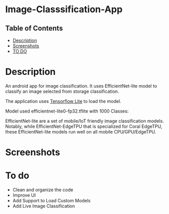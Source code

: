 # Image-Classsification-App


Table of Contents
-----------------
  
  * [Description](#description)
  * [Screenshots](#screenshots)
  * [TO DO](#to-do)

# Description 

An android app for image classification. It uses EfficientNet-lite model to classify an image selected from storage classification.

The application uses [Tensorflow Lite](https://www.tensorflow.org/lite) to load the model.

Model used efficientnet-lite0-fp32.tflite with 1000 Classes:

EfficientNet-lite are a set of mobile/IoT friendly image classification models. Notably, while EfficientNet-EdgeTPU that is specialized for Coral EdgeTPU, these EfficientNet-lite models run well on all mobile CPU/GPU/EdgeTPU.


# Screenshots

# To do
* Clean and organize the code
* Improve UI
* Add Support to Load Custom Models
* Add Live Image Classification
